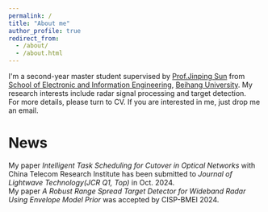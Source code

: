 ```yaml
---
permalink: /
title: "About me"
author_profile: true
redirect_from: 
  - /about/
  - /about.html
---
```

I'm a second-year master student supervised by [Prof.Jinping Sun](https://shi.buaa.edu.cn/sunjinping/zh_CN/index/136932/list/index.htm) from [School of Electronic and Information Engineering](https://www.ee.buaa.edu.cn/), [Beihang University](https://www.buaa.edu.cn/). My research interests include radar signal processing and target detection.<br/>
For more details, please turn to CV. If you are interested in me, just drop me an email.

News
=====
My paper _Intelligent Task Scheduling for Cutover in Optical Networks_ with China Telecom Research Institute has been submitted to _Journal of Lightwave Technology(JCR Q1, Top)_ in Oct. 2024.<br/>
My paper _A Robust Range Spread Target Detector for Wideband Radar Using Envelope Model Prior_ was accepted by CISP-BMEI 2024.
